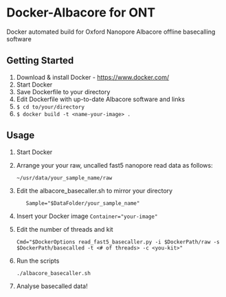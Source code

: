 # Docker-Albacore for ONT
Docker automated build for Oxford Nanopore Albacore offline basecalling software

## Getting Started

1. Download & install Docker - https://www.docker.com/
2. Start Docker
3. Save Dockerfile to your directory
4. Edit Dockerfile with up-to-date Albacore software and links
5. ```$ cd to/your/directory```
6. ```$ docker build -t <name-your-image> .```

## Usage

1. Start Docker
2. Arrange your your raw, uncalled fast5 nanopore read data as follows:
    ```
    ~/usr/data/your_sample_name/raw
    ``` 
    
3. Edit the albacore_basecaller.sh to mirror your directory
    ```DataFolder="~/data/"
       Sample="$DataFolder/your_sample_name"
    ``` 
    
4. Insert your Docker image ```Container="your-image"```
    
5. Edit the number of threads and kit
	```
	Cmd="$DockerOptions read_fast5_basecaller.py -i $DockerPath/raw -s $DockerPath/basecalled -t <# of threads> -c <you-kit>"
	```
    
6. Run the scripts 
	```
	./albacore_basecaller.sh
	```
    
7. Analyse basecalled data!
